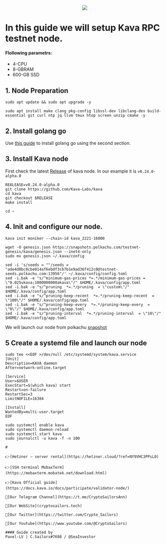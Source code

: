 <p align="center">
 <img src="https://i.postimg.cc/W3QtQdh9/Kava-logo.jpg"/></a>
</p>

# In this guide we will setup Kava RPC testnet node.

#### Flollowing parametrs:

- 4-CPU
- 8-GBRAM
- 600-GB SSD 

## 1. Node Preparation
```
sudo apt update && sudo apt upgrade -y
```
```
sudo apt install make clang pkg-config libssl-dev libclang-dev build-essential git curl ntp jq llvm tmux htop screen unzip cmake -y
```
## 2. Install golang go
Use [this guide](https://github.com/CryptoSailors/cryptosailors-tools/tree/main/Install%20Golang%20%22Go%22#2-if-you-installing-golang-go-on-clear-server-you-need-input-following-commands) to install golang go using the second section.

## 3. Install Kava node
First check the latest [Release](https://github.com/Kava-Labs/kava/tags) of kava node. In our example it is `v0.24.0-alpha.0`
```
REALEASE=v0.24.0-alpha.0
git clone https://github.com/Kava-Labs/kava
cd kava
git checkout $RELEASE
make install
```
```
cd ~
```
## 4. Init and configure our node.
```
kava init moniker --chain-id kava_2221-16000
```
```
wget -O genesis.json https://snapshots.polkachu.com/testnet-genesis/kava/genesis.json --inet4-only
sudo mv genesis.json ~/.kava/config
```
```
sed -i 's/seeds = ""/seeds = "ade4d8bc8cbe014af6ebdf3cb7b1e9ad36f412c0@testnet-seeds.polkachu.com:13956"/' ~/.kava/config/config.toml
sed -i.bak -e "s/^minimum-gas-prices *=.*/minimum-gas-prices = \"0.025ukava;1000000000akava\"/" $HOME/.kava/config/app.toml
sed -i.bak -e "s/^pruning  *=.*/pruning  = \"custom\"/" $HOME/.kava/config/app.toml
sed -i.bak -e "s/^pruning-keep-recent  *=.*/pruning-keep-recent  = \"100\"/" $HOME/.kava/config/app.toml
sed -i.bak -e "s/^pruning-keep-every  *=.*/pruning-keep-every  = \"0\"/" $HOME/.kava/config/app.toml
sed -i.bak -e "s/^pruning-interval  *=.*/pruning-interval  = \"10\"/" $HOME/.kava/config/app.toml
```
We will launch our node from polkachu [snapshot](https://polkachu.com/testnets/kava/snapshots) 

## 5 Create a systemd file and launch our node
```
sudo tee <<EOF >/dev/null /etc/systemd/system/kava.service
[Unit]
Description=KAVA daemon
After=network-online.target

[Service]
User=$USER
ExecStart=$(which kava) start
Restart=on-failure
RestartSec=3
LimitNOFILE=16384

[Install]
WantedBy=multi-user.target
EOF
```
```
sudo systemctl enable kava
sudo systemctl daemon-reload
sudo systemctl start kava
sudo journalctl -u kava -f -n 100

#

👉[Hetzner — server rental](https://hetzner.cloud/?ref=NY9VHC3PPsL0)

👉[SSH terminal MobaxTerm](https://mobaxterm.mobatek.net/download.html)

👉[Kava Official guide](https://docs.kava.io/docs/participate/validator-node/)

🔰[Our Telegram Channel](https://t.me/CryptoSailorsAnn)

🔰[Our WebSite](cryptosailors.tech)

🔰[Our Twitter](https://twitter.com/Crypto_Sailors)

🔰[Our Youtube](https://www.youtube.com/@CryptoSailors)

#### Guide created by 
Pavel-LV | C.Sailors#7698 / @SeaInvestor
